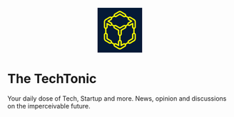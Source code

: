 <p align="center">
    <img width="20%" src="https://github.com/The-Mumbai-Opensource-Network/Proj02_TechTonic/blob/main/Resources/only%20logo.png"> <br />
<!--     <a href ="https://www.instagram.com/the_techtonic/"><img width="2%" src="https://assets.stickpng.com/images/580b57fcd9996e24bc43c521.png"></a> -->
</p>

# The TechTonic

Your daily dose of Tech, Startup and more.
News, opinion and discussions on the imperceivable future.
